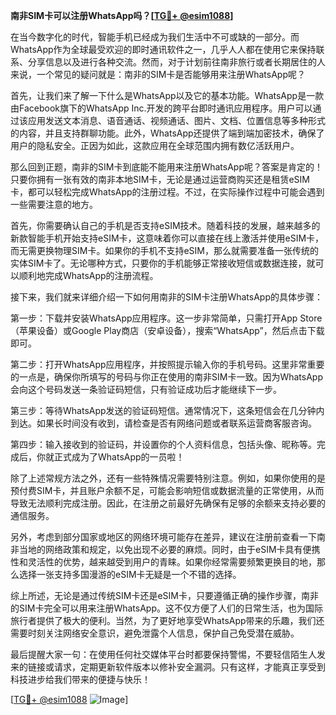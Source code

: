 **南非SIM卡可以注册WhatsApp吗？[[TG💪+ @esim1088](https://t.me/s/esim1088)]**

在当今数字化的时代，智能手机已经成为我们生活中不可或缺的一部分。而WhatsApp作为全球最受欢迎的即时通讯软件之一，几乎人人都在使用它来保持联系、分享信息以及进行各种交流。然而，对于计划前往南非旅行或者长期居住的人来说，一个常见的疑问就是：南非的SIM卡是否能够用来注册WhatsApp呢？

首先，让我们来了解一下什么是WhatsApp以及它的基本功能。WhatsApp是一款由Facebook旗下的WhatsApp Inc.开发的跨平台即时通讯应用程序。用户可以通过该应用发送文本消息、语音通话、视频通话、图片、文档、位置信息等多种形式的内容，并且支持群聊功能。此外，WhatsApp还提供了端到端加密技术，确保了用户的隐私安全。正因为如此，这款应用在全球范围内拥有数亿活跃用户。

那么回到正题，南非的SIM卡到底能不能用来注册WhatsApp呢？答案是肯定的！只要你拥有一张有效的南非本地SIM卡，无论是通过运营商购买还是租赁eSIM卡，都可以轻松完成WhatsApp的注册过程。不过，在实际操作过程中可能会遇到一些需要注意的地方。

首先，你需要确认自己的手机是否支持eSIM技术。随着科技的发展，越来越多的新款智能手机开始支持eSIM卡，这意味着你可以直接在线上激活并使用eSIM卡，而无需更换物理SIM卡。如果你的手机不支持eSIM，那么就需要准备一张传统的实体SIM卡了。无论哪种方式，只要你的手机能够正常接收短信或数据连接，就可以顺利地完成WhatsApp的注册流程。

接下来，我们就来详细介绍一下如何用南非的SIM卡注册WhatsApp的具体步骤：

第一步：下载并安装WhatsApp应用程序。这一步非常简单，只需打开App Store（苹果设备）或Google Play商店（安卓设备），搜索“WhatsApp”，然后点击下载即可。

第二步：打开WhatsApp应用程序，并按照提示输入你的手机号码。这里非常重要的一点是，确保你所填写的号码与你正在使用的南非SIM卡一致。因为WhatsApp会向这个号码发送一条验证码短信，只有验证成功后才能继续下一步。

第三步：等待WhatsApp发送的验证码短信。通常情况下，这条短信会在几分钟内到达。如果长时间没有收到，请检查是否有网络问题或者联系运营商客服咨询。

第四步：输入接收到的验证码，并设置你的个人资料信息，包括头像、昵称等。完成后，你就正式成为了WhatsApp的一员啦！

除了上述常规方法之外，还有一些特殊情况需要特别注意。例如，如果你使用的是预付费SIM卡，并且账户余额不足，可能会影响短信或数据流量的正常使用，从而导致无法顺利完成注册。因此，在注册之前最好先确保有足够的余额来支持必要的通信服务。

另外，考虑到部分国家或地区的网络环境可能存在差异，建议在注册前查看一下南非当地的网络政策和规定，以免出现不必要的麻烦。同时，由于eSIM卡具有便携性和灵活性的优势，越来越受到用户的青睐。如果你经常需要频繁更换目的地，那么选择一张支持多国漫游的eSIM卡无疑是一个不错的选择。

综上所述，无论是通过传统SIM卡还是eSIM卡，只要遵循正确的操作步骤，南非的SIM卡完全可以用来注册WhatsApp。这不仅方便了人们的日常生活，也为国际旅行者提供了极大的便利。当然，为了更好地享受WhatsApp带来的乐趣，我们还需要时刻关注网络安全意识，避免泄露个人信息，保护自己免受潜在威胁。

最后提醒大家一句：在使用任何社交媒体平台时都要保持警惕，不要轻信陌生人发来的链接或请求，定期更新软件版本以修补安全漏洞。只有这样，才能真正享受到科技进步给我们带来的便捷与快乐！

[[TG💪+ @esim1088](https://t.me/s/esim1088) ![Image](https://i.postimg.cc/4NQfJmqS/Snipaste-2025-05-13-00-14-12.png)]